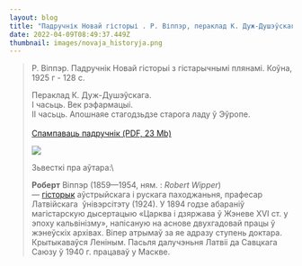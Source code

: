 ```yaml
---
layout: blog
title: "Падручнік Новай гісторыі . Р. Віппэр, пераклад К. Дуж-Душэўскага, 1925 г. "
date: 2022-04-09T08:49:37.449Z
thumbnail: images/novaja_historyja.png
---
```

> Р. Віппэр. Падручнік Новай гісторыі з гістарычнымі плянамі. Коўна, 1925 г - 128 с.
>
> Пераклад К. Дуж-Душэўскага. \
> І часьць. Век рэфармацыі.\
> ІІ часьць. Апошнаяе стагодзьдзе старога ладу ў Эўропе.  \
> \
> [Спампаваць падручнік (PDF, 23 Mb) ](https://drive.google.com/file/d/1HslakQdZ-mAqYkyZGjTnKg6EhX6heC63/view?usp=sharing)
>
> ![](blob:https://www.vilnia.com/197e93fc-9b90-454a-a953-f4ea5999bd05)
>
> Зьвесткі пра аўтара:\
>
> **Роберт** Віппэр (1859—1954, ням. : *Robert Wipper*[](https://lv.wikipedia.org/wiki/Roberts_Vipers#cite_note-1)) — [гісторык](https://lv.wikipedia.org/wiki/Latvijas_v%C4%93sture "латышская гісторыя") аўстрыйскага і рускага паходжаньня, прафесар Латвійскага [](https://lv.wikipedia.org/wiki/Latvijas_Universit%C4%81te "Латвійскага ўніверсітэта") ўнівэрсітэту (1924). У 1894 годзе абараніў магістарскую дысертацыю «Царква і дзяржава ў Жэневе XVI ст. у эпоху кальвінізму», напісаную на аснове двухгадовай працы ў жэнеўскіх архівах. Віпер атрымаў за яе адразу ступень доктара. Крытыкаваўся Леніным.  Пасьля далучэньня Латвіі да Савцкага Саюзу ў 1940 г. працаваў у Маскве.